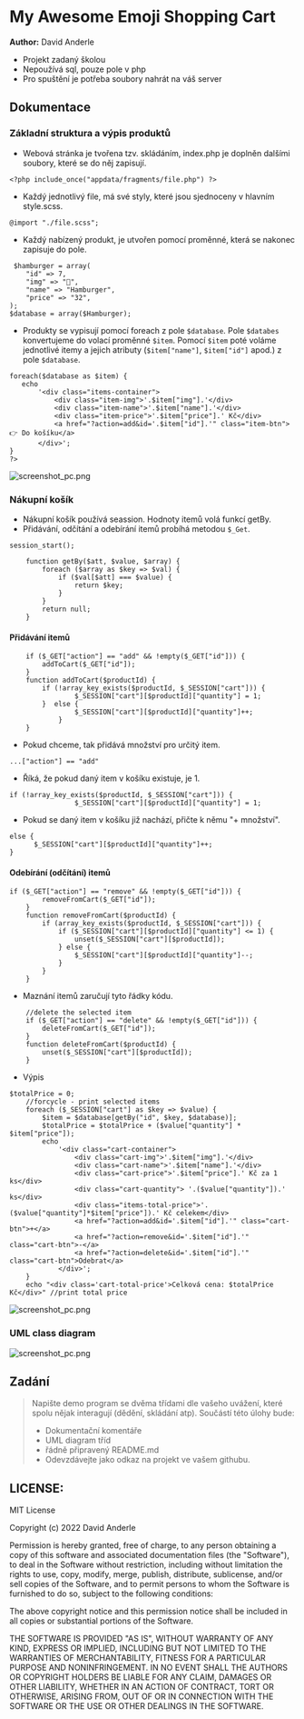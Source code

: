 # My Awesome Emoji Shopping Cart
**Author:** David Anderle

- Projekt zadaný školou
- Nepoužívá sql, pouze pole v php
- Pro spuštění je potřeba soubory nahrát na váš server

## Dokumentace

### Základní struktura a výpis produktů

- Webová stránka je tvořena tzv. skládáním, index.php je doplněn dalšími soubory, které se do něj zapisují.

```
<?php include_once("appdata/fragments/file.php") ?>
```

- Každý jednotlivý file, má své styly, které jsou sjednoceny v hlavním style.scss.
 
```
@import "./file.scss";
```

- Každý nabízený produkt, je utvořen pomocí proměnné, která se nakonec zapisuje do pole.
 
```
 $hamburger = array(
    "id" => 7,
    "img" => "🍔",
    "name" => "Hamburger",
    "price" => "32",
);
$database = array($Hamburger);
```

- Produkty se vypisují pomocí foreach z pole `$database`. Pole `$databes` konvertujeme do volací proměnné `$item`. Pomocí `$item` poté voláme jednotlivé itemy a jejich atributy (`$item["name"]`, `$item["id"]` apod.) z pole `$database`.
 ```
foreach($database as $item) {
    echo 
        '<div class="items-container">
            <div class="item-img">'.$item["img"].'</div>
            <div class="item-name">'.$item["name"].'</div>
            <div class="item-price">'.$item["price"].' Kč</div>
            <a href="?action=add&id='.$item["id"].'" class="item-btn">👉 Do košíku</a>
        </div>';
}
?>
```

![screenshot_pc.png](https://github.com/Andergonan/MyAwesomeEmojiShoppingCart/blob/main/img_documentation/img_1.png)

### Nákupní košík

- Nákupní košík používá seassion. Hodnoty itemů volá funkcí getBy.
- Přidávání, odčítání a odebírání itemů probíhá metodou `$_Get`.

```
session_start();
    
    function getBy($att, $value, $array) {
        foreach ($array as $key => $val) {
            if ($val[$att] === $value) {
                return $key;
            }
        }
        return null;
    }

```

#### Přidávání itemů

```
    if ($_GET["action"] == "add" && !empty($_GET["id"])) {
        addToCart($_GET["id"]);
    }
    function addToCart($productId) {
        if (!array_key_exists($productId, $_SESSION["cart"])) {
                $_SESSION["cart"][$productId]["quantity"] = 1;
        }  else {
                $_SESSION["cart"][$productId]["quantity"]++;
            }
    }
```

- Pokud chceme, tak přidává množství pro určitý item.
```
...["action"] == "add"
```

- Říká, že pokud daný item v košíku existuje, je 1.
```
if (!array_key_exists($productId, $_SESSION["cart"])) {
                $_SESSION["cart"][$productId]["quantity"] = 1;
 ```
 
- Pokud se daný item v košíku již nachází, přičte k němu "+ množství".
 ```
else {
       $_SESSION["cart"][$productId]["quantity"]++;
 }
 ```

#### Odebírání (odčítání) itemů


```
if ($_GET["action"] == "remove" && !empty($_GET["id"])) {
        removeFromCart($_GET["id"]);
    }
    function removeFromCart($productId) {
        if (array_key_exists($productId, $_SESSION["cart"])) {
            if ($_SESSION["cart"][$productId]["quantity"] <= 1) {
                unset($_SESSION["cart"][$productId]);
            } else {
                $_SESSION["cart"][$productId]["quantity"]--;
            }
        }
    }
```

- Maznání itemů zaručují tyto řádky kódu.

```
    //delete the selected item
    if ($_GET["action"] == "delete" && !empty($_GET["id"])) {
        deleteFromCart($_GET["id"]);
    }
    function deleteFromCart($productId) {
        unset($_SESSION["cart"][$productId]);
    }
```

- Výpis

```
$totalPrice = 0;
    //forcycle - print selected items
    foreach ($_SESSION["cart"] as $key => $value) {
        $item = $database[getBy("id", $key, $database)];
        $totalPrice = $totalPrice + ($value["quantity"] * $item["price"]);
        echo
            '<div class="cart-container">
                <div class="cart-img">'.$item["img"].'</div>
                <div class="cart-name">'.$item["name"].'</div>
                <div class="cart-price">'.$item["price"].' Kč za 1 ks</div>
                <div class="cart-quantity"> '.($value["quantity"]).' ks</div>
                <div class="items-total-price">'.($value["quantity"]*$item["price"]).' Kč celekem</div>
                <a href="?action=add&id='.$item["id"].'" class="cart-btn">+</a>
                <a href="?action=remove&id='.$item["id"].'" class="cart-btn">-</a>
                <a href="?action=delete&id='.$item["id"].'" class="cart-btn">Odebrat</a>
            </div>';
    }
    echo "<div class='cart-total-price'>Celková cena: $totalPrice Kč</div>" //print total price
```

![screenshot_pc.png](https://github.com/Andergonan/MyAwesomeEmojiShoppingCart/blob/main/img_documentation/img_2.png)

### UML class diagram

![screenshot_pc.png](https://github.com/Andergonan/MyAwesomeEmojiShoppingCart/blob/main/img_documentation/classDiagram.png)

## Zadání

> Napište demo program se dvěma třídami dle vašeho uvážení, které spolu nějak interagují (dědění, skládání atp).
> Součástí této úlohy bude:
>
> - Dokumentační komentáře
> - UML diagram tříd
> - řádně připravený README.md
> - Odevzdávejte jako odkaz na projekt ve vašem githubu.

## LICENSE:

MIT License

Copyright (c) 2022 David Anderle

Permission is hereby granted, free of charge, to any person obtaining a copy
of this software and associated documentation files (the "Software"), to deal
in the Software without restriction, including without limitation the rights
to use, copy, modify, merge, publish, distribute, sublicense, and/or sell
copies of the Software, and to permit persons to whom the Software is
furnished to do so, subject to the following conditions:

The above copyright notice and this permission notice shall be included in all
copies or substantial portions of the Software.

THE SOFTWARE IS PROVIDED "AS IS", WITHOUT WARRANTY OF ANY KIND, EXPRESS OR
IMPLIED, INCLUDING BUT NOT LIMITED TO THE WARRANTIES OF MERCHANTABILITY,
FITNESS FOR A PARTICULAR PURPOSE AND NONINFRINGEMENT. IN NO EVENT SHALL THE
AUTHORS OR COPYRIGHT HOLDERS BE LIABLE FOR ANY CLAIM, DAMAGES OR OTHER
LIABILITY, WHETHER IN AN ACTION OF CONTRACT, TORT OR OTHERWISE, ARISING FROM,
OUT OF OR IN CONNECTION WITH THE SOFTWARE OR THE USE OR OTHER DEALINGS IN THE
SOFTWARE.
